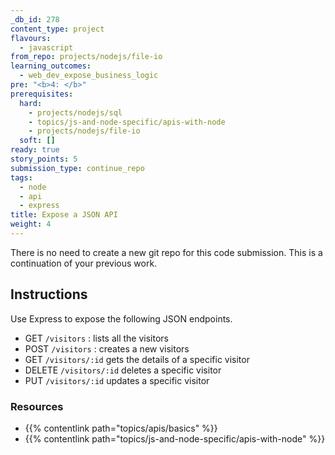 ```yaml
---
_db_id: 278
content_type: project
flavours:
  - javascript
from_repo: projects/nodejs/file-io
learning_outcomes:
  - web_dev_expose_business_logic
pre: "<b>4: </b>"
prerequisites:
  hard:
    - projects/nodejs/sql
    - topics/js-and-node-specific/apis-with-node
    - projects/nodejs/file-io
  soft: []
ready: true
story_points: 5
submission_type: continue_repo
tags:
  - node
  - api
  - express
title: Expose a JSON API
weight: 4
---
```


There is no need to create a new git repo for this code submission. This is a continuation of your previous work.

## Instructions

Use Express to expose the following JSON endpoints.

- GET `/visitors` : lists all the visitors
- POST `/visitors` : creates a new visitors
- GET `/visitors/:id` gets the details of a specific visitor
- DELETE `/visitors/:id` deletes a specific visitor
- PUT `/visitors/:id` updates a specific visitor

### Resources

- {{% contentlink path="topics/apis/basics" %}}
- {{% contentlink path="topics/js-and-node-specific/apis-with-node" %}}
